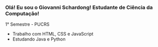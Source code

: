 ### Olá! Eu sou o Giovanni Schardong! Estudante de Ciência da Computação!
1° Semestre - PUCRS 

- Trabalho com HTML, CSS e JavaScript
- Estudando Java e Python

<!--
**gioschardong/gioschardong** is a ✨ _special_ ✨ repository because its `README.md` (this file) appears on your GitHub profile.

Here are some ideas to get you started:

- 🔭 I’m currently working on ...
- 🌱 I’m currently learning ...
- 👯 I’m looking to collaborate on ...
- 🤔 I’m looking for help with ...
- 💬 Ask me about ...
- 📫 How to reach me: ...
- 😄 Pronouns: ...
- ⚡ Fun fact: ...
-->
